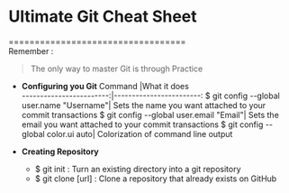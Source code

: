 # Ultimate Git Cheat Sheet
==================================                                             
Remember :
> The only way to master Git is through Practice   

* **Configuring you Git**
Command                   |What it does             
------------------------:|------------------------:
$ git config --global user.name "Username"| Sets the name you want attached to your commit transactions
$ git config --global user.email "Email"| Sets the email you want attached to your commit transactions
$ git config --global color.ui auto| Colorization of command line output
	
* **Creating Repository**
	* $ git init : Turn an existing directory into a git repository
	* $ git clone [url] : Clone a repository that already exists on GitHub
